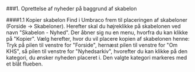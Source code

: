 ###1. Oprettelse af nyheder på baggrund af skabelon

####1.1 Kopier skabelon
Find i Umbraco frem til placeringen af skabeloner (Forside -> Skabeloner). Herefter skal du højreklikke på skabelonen ved navn "Skabelon - Nyhed". Der åbner sig nu en menu, hvorfra du kan klikke på "Kopier". Vælg herefter, hvor du vil placere kopien af skabelonen henne: Tryk på pilen til venstre for "Forside", hernæst pilen til venstre for "Om KHS", så pilen til venstre for "Nyhedsarkiv", hvorefter du kan klikke på den kategori, du ønsker nyheden placeret i. Den valgte kategori markeres med et blåt flueben. 
